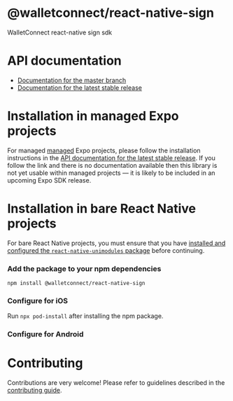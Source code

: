 # @walletconnect/react-native-sign

WalletConnect react-native sign sdk

# API documentation

- [Documentation for the master branch](https://github.com/expo/expo/blob/master/docs/pages/versions/unversioned/sdk/@walletconnect/react-native-sign.md)
- [Documentation for the latest stable release](https://docs.expo.io/versions/latest/sdk/@walletconnect/react-native-sign/)

# Installation in managed Expo projects

For managed [managed](https://docs.expo.io/versions/latest/introduction/managed-vs-bare/) Expo projects, please follow the installation instructions in the [API documentation for the latest stable release](#api-documentation). If you follow the link and there is no documentation available then this library is not yet usable within managed projects &mdash; it is likely to be included in an upcoming Expo SDK release.

# Installation in bare React Native projects

For bare React Native projects, you must ensure that you have [installed and configured the `react-native-unimodules` package](https://github.com/expo/expo/tree/master/packages/react-native-unimodules) before continuing.

### Add the package to your npm dependencies

```
npm install @walletconnect/react-native-sign
```

### Configure for iOS

Run `npx pod-install` after installing the npm package.

### Configure for Android

# Contributing

Contributions are very welcome! Please refer to guidelines described in the [contributing guide](https://github.com/expo/expo#contributing).
